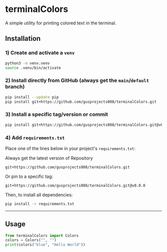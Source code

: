 # terminalColors

A simple utility for printing colored text in the terminal.

## Installation

### 1) Create and activate a `venv`

```bash
python3 -m venv.venv
source .venv/bin/activate
```
### 2) Install directly from GitHub (always get the `main`/`default` branch)

```bash
pip install --update pip
pip install git+https://github.com/gusprojects008/terminalColors.git
```

### 3) Install a specific tag/version or commit

```bash
pip install git+https://github.com/gusprojects008/terminalColors.git@v0.0.0
```

### 4) Add `requirements.txt`

Place one of the lines below in your project's `requirements.txt`:

Always get the latest version of Repository

```text
git+https://github.com/gusprojects008/terminalColors.git
```
Or pin to a specific tag:

```text
git+https://github.com/gusprojects008/terminalColors.git@v0.0.0
```

Then, to install all dependencies:

```bash
pip install -r requirements.txt
```
---

## Usage

```python
from terminalColors import Colors
colors = Colors("", "")
print(colors("blue", "Hello World"))
```
